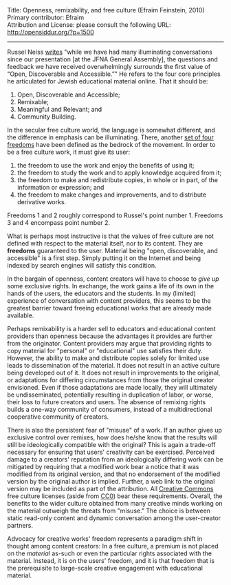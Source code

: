 <html>
<head></head>
<body>
Title: Openness, remixability, and free culture (Efraim Feinstein, 2010)<br />
Primary contributor: Efraim<br />
Attribution and License: please consult the following URL: <a href="http://opensiddur.org/?p=1500">http://opensiddur.org/?p=1500</a>
<p />
<hr />

Russel Neiss <a href="http://ejewishphilanthropy.com/the-jewish-futures-conference-the-conversation-continues/">writes<a/> "while we have had many illuminating conversations since our presentation [at the JFNA General Assembly], the questions and feedback we have received overwhelmingly surrounds the first value of “Open, Discoverable and Accessible.”"  He refers to the four core principles he articulated for Jewish educational material online.  That it should be:

<ol>
<li>Open, Discoverable and Accessible;</li>
<li>Remixable;</li>
<li>Meaningful and Relevant; and</li>
<li>Community Building.</li>
</ol>

In the secular free culture world, the language is somewhat different, and the difference in emphasis can be illuminating.  There, another <a href="http://freedomdefined.org/Definition">set of four freedoms</a> have been defined as the bedrock of the movement.  In order to be a free culture work, it must give its user:

<ol>
<li>the freedom to use the work and enjoy the benefits of using it;</li>
<li>the freedom to study the work and to apply knowledge acquired from it;</li>
<li>the freedom to make and redistribute copies, in whole or in part, of the information or expression; and</li>
<li>the freedom to make changes and improvements, and to distribute derivative works.</li>
</ol>

Freedoms 1 and 2 roughly correspond to Russel's point number 1.  Freedoms 3 and 4 encompass point number 2.

What is perhaps most instructive is that the values of free culture are not defined with respect to the material itself, nor to its content.  They are <strong>freedoms</strong> guaranteed to the user.  Material being "open, discoverable, and accessible" is a first step.  Simply putting it on the Internet and being indexed by search engines will satisfy this condition.

In the bargain of openness, content creators will have to choose to <em>give up</em> some exclusive rights.  In exchange, the work gains a life of its own in the hands of the users, the educators and the students.  In my (limited) experience of conversation with content providers, this seems to be the greatest barrier toward freeing educational works that are already made available.

Perhaps remixability is a harder sell to educators and educational content providers than openness because the advantages it provides are further from the originator.  Content providers may argue that providing rights to copy material for "personal" or "educational" use satisfies their duty.  However, the ability to make and distribute copies solely for limited use leads to dissemination of the material.  It does not result in an active culture being developed out of it.  It does not result in improvements to the original, or adaptations for differing circumstances from those the original creator envisioned.  Even if those adaptations are made locally, they will ultimately be undisseminated, potentially resulting in duplication of labor, or worse, their loss to future creators and users.  The absence of remixing rights builds a one-way community of consumers, instead of a multidirectional cooperative community of creators.

There is also the persistent fear of "misuse" of a work.  If an author gives up exclusive control over remixes, how does he/she know that the results will still be ideologically compatible with the original?  This is again a trade-off necessary for ensuring that users' creativity can be exercised.  Perceived damage to a creators' reputation from an ideologically differing work can be mitigated by requiring that a modified work bear a notice that it was modified from its original version, and that no endorsement of the modified version by the original author is implied.  Further, a web link to the original version may be included as part of the attribution. All <a href="http://www.creativecommons.org/">Creative Commons</a> free culture licenses (aside from <a href="http://www.creativecommons.org/publicdomain/zero/1.0">CC0</a>) bear these requirements.  Overall, the benefits to the wider culture obtained from many creative minds working on the material outweigh the threats from "misuse."  The choice is between static read-only content and dynamic conversation among the user-creator partners.

Advocacy for creative works' freedom represents a paradigm shift in thought among content creators: In a free culture, a premium is not placed on the <em>material</em> as-such or even the particular rights associated with the material.  Instead, it is on the users' freedom, and it is that freedom that is the prerequisite to large-scale creative engagement with educational material.
</body>
</html>
